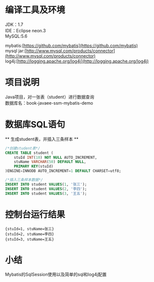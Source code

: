 # 编译工具及环境  

JDK：1.7  
IDE：Eclipse neon.3  
MySQL:5.6  

mybatis:[https://github.com/mybatis](https://github.com/mybatis)  
mysql jar:[http://www.mysql.com/products/connector](http://www.mysql.com/products/connector)  
log4j:[http://logging.apache.org/log4j](http://logging.apache.org/log4j)

# 项目说明  

Java项目，对一张表（student）进行数据查询  
数据库名：book-javaee-ssm-mybatis-demo  

# 数据库SQL语句  

** 生成student表，并插入三条样本 **  

```sql
/*创建student表*/
CREATE TABLE student (
	stuId INT(10) NOT NULL AUTO_INCREMENT,
	stuName VARCHAR(50) DEFAULT NULL,
	PRIMARY KEY(stuId)
)ENGINE=INNODB AUTO_INCREMENT=1 DEFAULT CHARSET=utf8; 

/*插入三条样本数据*/
INSERT INTO student VALUES(1, '张三');
INSERT INTO student VALUES(2, '李四');
INSERT INTO student VALUES(3, '王五');
```

# 控制台运行结果  

```
{stuId=1, stuName=张三}
{stuId=2, stuName=李四}
{stuId=3, stuName=王五}
```

# 小结

Mybatis的SqlSession使用以及简单的sql和log4j配置  